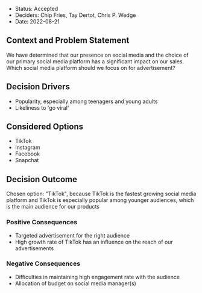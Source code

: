 * Status: Accepted
* Deciders: Chip Fries, Tay Dertot, Chris P. Wedge
* Date: 2022-08-21

## Context and Problem Statement

We have determined that our presence on social media and the choice of our primary social media platform has a significant impact on our sales. Which social media platform should we focus on for advertisement?

## Decision Drivers

* Popularity, especially among teenagers and young adults
* Likeliness to 'go viral'

## Considered Options

* TikTok
* Instagram
* Facebook
* Snapchat

## Decision Outcome

Chosen option: "TikTok", because TikTok is the fastest growing social media platform and TikTok is especially popular among younger audiences, which is the main audience for our products

### Positive Consequences

* Targeted advertisement for the right audience
* High growth rate of TikTok has an influence on the reach of our advertisements

### Negative Consequences

* Difficulties in maintaining high engagement rate with the audience
* Allocation of budget on social media manager(s)
